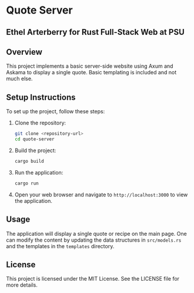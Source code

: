 # Quote Server
## Ethel Arterberry for Rust Full-Stack Web at PSU

## Overview

This project implements a basic server-side website using Axum and Askama to display a single quote. Basic templating is included and not much else.

## Setup Instructions

To set up the project, follow these steps:

1. Clone the repository:
   ```sh
   git clone <repository-url>
   cd quote-server
   ```

2. Build the project:
   ```sh
   cargo build
   ```

3. Run the application:
   ```sh
   cargo run
   ```

4. Open your web browser and navigate to `http://localhost:3000` to view the application.

## Usage

The application will display a single quote or recipe on the main page. One can modify the content by updating the data structures in `src/models.rs` and the templates in the `templates` directory.

## License

This project is licensed under the MIT License. See the LICENSE file for more details.